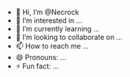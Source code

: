 - 👋 Hi, I’m @Necrock
- 👀 I’m interested in ...
- 🌱 I’m currently learning ...
- 💞️ I’m looking to collaborate on ...
- 📫 How to reach me ...
- 😄 Pronouns: ...
- ⚡ Fun fact: ...

<!---
Necrock/Necrock is a ✨ special ✨ repository because its `README.md` (this file) appears on your GitHub profile.
You can click the Preview link to take a look at your changes.
--->
